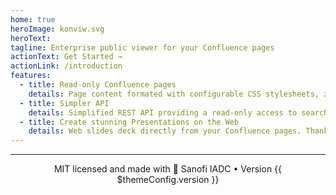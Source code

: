 ```yaml
---
home: true
heroImage: konviw.svg
heroText:
tagline: Enterprise public viewer for your Confluence pages
actionText: Get Started →
actionLink: /introduction
features:
  - title: Read-only Confluence pages
    details: Page content formated with configurable CSS stylesheets, zoomable images, draw.io diagrams preview, web statisics, code with syntax highlighted, reading progress bar...
  - title: Simpler API
    details: Simplified REST API providing a read-only access to search pages and retrieve page content.
  - title: Create stunning Presentations on the Web
    details: Web slides deck directly from your Confluence pages. Thanks to the awesome job done by reveal.js
---
```


---

<p align="center">
MIT licensed and made with 💚 Sanofi IADC • Version {{ $themeConfig.version }}
</p>
